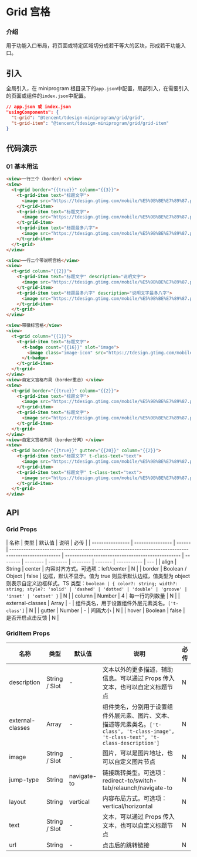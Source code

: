 # Grid 宫格

### 介绍

用于功能入口布局，将页面或特定区域切分成若干等大的区块，形成若干功能入口。

## 引入

全局引入，在 miniprogram 根目录下的`app.json`中配置，局部引入，在需要引入的页面或组件的`index.json`中配置。

```json
// app.json 或 index.json
"usingComponents": {
  "t-grid": "@tencent/tdesign-miniprogram/grid/grid",
  "t-grid-item": "@tencent/tdesign-miniprogram/grid/grid-item"
}
```

## 代码演示

### 01 基本用法

```html
<view>一行三个（border）</view>
<view>
  <t-grid border="{{true}}" column="{{3}}">
    <t-grid-item text="标题文字">
      <image src="https://tdesign.gtimg.com/mobile/%E5%9B%BE%E7%89%87.png" slot="image" />
    </t-grid-item>
    <t-grid-item text="标题文字">
      <image src="https://tdesign.gtimg.com/mobile/%E5%9B%BE%E7%89%87.png" slot="image" />
    </t-grid-item>
    <t-grid-item text="标题最多六字">
      <image src="https://tdesign.gtimg.com/mobile/%E5%9B%BE%E7%89%87.png" slot="image" />
    </t-grid-item>
  </t-grid>
</view>

<view>一行二个带说明宫格</view>
<view>
  <t-grid column="{{2}}">
    <t-grid-item text="标题文字" description="说明文字">
      <image src="https://tdesign.gtimg.com/mobile/%E5%9B%BE%E7%89%87.png" slot="image" />
    </t-grid-item>
    <t-grid-item text="标题最多六字" description="说明文字最多八字">
      <image src="https://tdesign.gtimg.com/mobile/%E5%9B%BE%E7%89%87.png" slot="image" />
    </t-grid-item>
  </t-grid>
</view>

<view>带徽标宫格</view>
<view>
  <t-grid column="{{1}}">
    <t-grid-item text="标题文字">
      <t-badge count="{{16}}" slot="image">
        <image class="image-icon" src="https://tdesign.gtimg.com/mobile/%E5%9B%BE%E7%89%87.png" />
      </t-badge>
    </t-grid-item>
  </t-grid>
</view>
<view>自定义宫格布局（border重合）</view>
<view>
  <t-grid border="{{true}}" column="{{2}}">
    <t-grid-item text="标题文字">
      <image src="https://tdesign.gtimg.com/mobile/%E5%9B%BE%E7%89%87.png" slot="image" />
    </t-grid-item>
    <t-grid-item text="标题文字">
      <image src="https://tdesign.gtimg.com/mobile/%E5%9B%BE%E7%89%87.png" slot="image" />
    </t-grid-item>
  </t-grid>
</view>
<view>自定义宫格布局（border分离）</view>
<view>
  <t-grid border="{{true}}" gutter="{{20}}" column="{{2}}">
    <t-grid-item text="标题文字" t-class-text="text">
      <image src="https://tdesign.gtimg.com/mobile/%E5%9B%BE%E7%89%87.png" slot="image" />
    </t-grid-item>
    <t-grid-item text="标题文字" t-class-text="text">
      <image src="https://tdesign.gtimg.com/mobile/%E5%9B%BE%E7%89%87.png" slot="image" />
    </t-grid-item>
  </t-grid>
</view>
```

## API

### Grid Props

| 名称             | 类型             | 默认值 | 说明                                                                                                | 必传                                              |
| ---------------- | ---------------- | ------ | --------------------------------------------------------------------------------------------------- | ------------------------------------------------- | -------- | -------- | -------- | -------- | ------- | ----------- | --- |
| align            | String           | center | 内容对齐方式。可选项：left/center                                                                   | N                                                 |
| border           | Boolean / Object | false  | 边框，默认不显示。值为 true 则显示默认边框，值类型为 object 则表示自定义边框样式。TS 类型：`boolean | { color?: string; width?: string; style?: 'solid' | 'dashed' | 'dotted' | 'double' | 'groove' | 'inset' | 'outset' }` | N   |
| column           | Number           | 4      | 每一行的列数量                                                                                      | N                                                 |
| external-classes | Array            | -      | 组件类名，用于设置组件外层元素类名。`['t-class']`                                                   | N                                                 |
| gutter           | Number           | -      | 间隔大小                                                                                            | N                                                 |
| hover            | Boolean          | false  | 是否开启点击反馈                                                                                    | N                                                 |

### GridItem Props

| 名称             | 类型          | 默认值      | 说明                                                                                                                                  | 必传 |
| ---------------- | ------------- | ----------- | ------------------------------------------------------------------------------------------------------------------------------------- | ---- |
| description      | String / Slot | -           | 文本以外的更多描述，辅助信息。可以通过 Props 传入文本，也可以自定义标题节点                                                           | N    |
| external-classes | Array         | -           | 组件类名，分别用于设置组件外层元素、图片、文本、描述等元素类名。`['t-class', 't-class-image', 't-class-text', 't-class-description']` | N    |
| image            | String / Slot | -           | 图片，可以是图片地址，也可以自定义图片节点                                                                                            | N    |
| jump-type        | String        | navigate-to | 链接跳转类型。可选项：redirect-to/switch-tab/relaunch/navigate-to                                                                     | N    |
| layout           | String        | vertical    | 内容布局方式。可选项：vertical/horizontal                                                                                             | N    |
| text             | String / Slot | -           | 文本，可以通过 Props 传入文本，也可以自定义标题节点                                                                                   | N    |
| url              | String        | -           | 点击后的跳转链接                                                                                                                      | N    |
